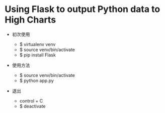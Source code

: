 # Using Flask to output Python data to High Charts

- 初次使用

  - $ virtualenv venv
  - $ source venv/bin/activate
  - $ pip install Flask

- 使用方法

  - $ source venv/bin/activate
  - $ python app.py

- 退出

  - control + C
  - $ deactivate
